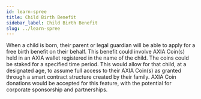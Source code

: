 ```yaml
---
id: learn-spree
title: Child Birth Benefit
sidebar_label: Child Birth Benefit
slug: ../learn-spree
---
```


When a child is born, their parent or legal guardian will be able to apply for a free birth benefit on their behalf. This benefit could involve AXIA Coin(s) held in an AXIA wallet registered in the name of the child. The coins could be staked for a specified time period. This would allow for that child, at a designated age, to assume full access to their AXIA Coin(s) as granted through a smart contract structure created by their family. AXIA Coin donations would be accepted for this feature, with the potential for corporate sponsorship and partnerships.

